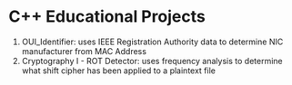 # C++ Educational Projects
<ol>
<li>OUI_Identifier: uses IEEE Registration Authority data to determine NIC manufacturer from MAC Address</li>
<li>Cryptography I - ROT Detector: uses frequency analysis to determine what shift cipher has been applied to a plaintext file</li>
</ol>
